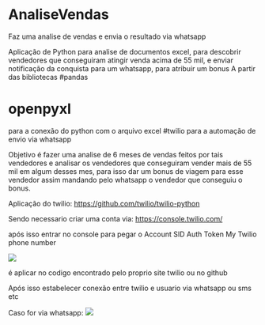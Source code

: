 # AnaliseVendas
Faz uma analise de vendas e envia o resultado via whatsapp

Aplicação de Python para analise de documentos excel, para descobrir vendedores que conseguiram atingir venda acima de 55 mil, e enviar notificação da conquista para um whatsapp, para atribuir um bonus
A partir das bibliotecas 
#pandas 
# openpyxl 
para a conexão do python com o arquivo excel
#twilio
para a automação de envio via whatsapp

Objetivo é fazer uma analise de 6 meses de vendas feitos por tais vendedores e analisar os vendedores que conseguiram vender mais de 55 mil em algum desses mes, para isso dar um bonus de viagem para esse vendedor assim mandando pelo whatsapp o vendedor que conseguiu o bonus.

Aplicação do twilio:
https://github.com/twilio/twilio-python

Sendo necessario criar uma conta via:
https://console.twilio.com/

após isso entrar no console para pegar o 
Account SID
Auth Token
My Twilio phone number

<img src = "https://i.imgur.com/p7J6VgF.png"/>

é aplicar no codigo encontrado pelo proprio site twilio ou no github

Após isso estabelecer conexão entre twilio e usuario via whatsapp ou sms etc

Caso for via whatsapp:
<img src = "https://i.imgur.com/kS0DakU.png"/>
